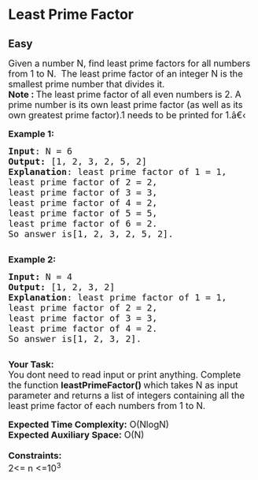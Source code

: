 # Least Prime Factor
##  Easy 
<div class="problem-statement">
                <p></p><p><span style="font-size:18px">Given a number N, find&nbsp;least prime factors for all numbers from 1 to N.&nbsp; The least prime factor of an integer N is the smallest prime number that divides it.<br>
<strong>Note :&nbsp;</strong>The least prime factor of all even numbers is 2. A prime number is its own least prime factor (as well as its own greatest prime factor).1 needs to be printed for 1.â€‹</span><br>
<br>
<span style="font-size:18px"><strong>Example 1:</strong></span></p>

<pre><span style="font-size:18px"><strong>Input</strong>: N = 6
<strong>Output:</strong>&nbsp;[1, 2, 3, 2, 5, 2]&nbsp;
<strong>Explanation</strong>: least prime factor of 1 = 1,
least prime factor of 2 = 2,
least prime factor of 3 = 3,
least prime factor of 4 = 2,
least prime factor of 5 = 5,
least prime factor of 6 = 2.
So answer is[1, 2, 3, 2, 5, 2]. </span>
</pre>

<p><br>
<span style="font-size:18px"><strong>Example 2:</strong></span></p>

<pre><span style="font-size:18px"><strong>Input: </strong>N = 4
<strong>Output:&nbsp;</strong>[1, 2, 3, 2]
<strong>Explanation</strong>: least prime factor of 1 = 1,
least prime factor of 2 = 2,
least prime factor of 3 = 3,
least prime factor of 4 = 2.
So answer is[1, 2, 3, 2]. 
</span></pre>

<p><br>
<span style="font-size:18px"><strong>Your Task:&nbsp;&nbsp;</strong><br>
You dont need to read input or print anything. Complete the function <strong>leastPrimeFactor()&nbsp;</strong>which takes N&nbsp;as input parameter and returns&nbsp;a list of integers containing all the least prime factor&nbsp;of each numbers&nbsp;from 1 to N.</span><br>
<br>
<span style="font-size:18px"><strong>Expected Time Complexity:</strong> O(NlogN)<br>
<strong>Expected Auxiliary Space:</strong> O(N)<br>
<br>
<strong>Constraints:</strong><br>
2&lt;= n&nbsp;&lt;=10<sup>3</sup></span></p>
 <p></p>
            </div>